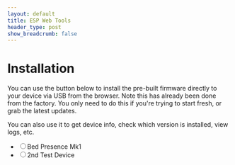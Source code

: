 ```yaml
---
layout: default
title: ESP Web Tools
header_type: post
show_breadcrumb: false
---
```


# Installation

You can use the button below to install the pre-built firmware directly to your device via USB from the browser. Note this has already been done from the factory. You only need to do this if you're trying to start fresh, or grab the latest updates.

You can also use it to get device info, check which version is installed, view logs, etc.

<ul class="list-group">
    <li class="list-group-item">
        <label><input type="radio" name="type" value="bpmk1" />Bed Presence Mk1</label>
    </li>
    <li class="list-group-item">
        <label><input type="radio" name="type" value="test" />2nd Test Device</label>
    </li>
</ul>

<p class="button-row" align="center">
    <esp-web-install-button class="invisible"></esp-web-install-button>
</p>

<script type="module" src="https://unpkg.com/esp-web-tools@10/dist/web/install-button.js?module"></script>
<script>
  document.querySelectorAll('input[name="type"]').forEach(radio =>
    radio.addEventListener("change", () => {
      const button = document.querySelector('esp-web-install-button');
      button.manifest = `https://docs.elevatedsensors.com/${radio.value}-manifest.json`;
      button.classList.remove('invisible');
    }
  ));
</script>
